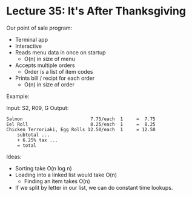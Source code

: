 
# Lecture 35: It's After Thanksgiving

Our point of sale program:

 - Terminal app
 - Interactive
 - Reads menu data in once on startup
   - O(n) in size of menu
 - Accepts multiple orders
   - Order is a list of item codes
 - Prints bill / recipt for each order
   - O(n) in size of order

Example: 

 Input: S2, R09, G
 Output:
 
    Salmon                         7.75/each  1     =  7.75
    Eel Roll                       8.25/each  1     =  8.25
    Chicken Terroriaki, Egg Rolls 12.50/each  1     = 12.50 
        subtotal ...
        + 6.25% tax ...
        = total

Ideas:

 - Sorting take O(n log n)
 - Loading into a linked list would take O(n)
   - Finding an item takes O(n)
 - If we split by letter in our list, we can do
   constant time lookups.
 


